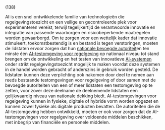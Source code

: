 (138)

AI is een snel ontwikkelende familie van technologieën die regelgevingstoezicht en een veilige en gecontroleerde plek voor experimenteren vereist, terwijl tegelijkertijd de verantwoorde innovatie en integratie van passende waarborgen en risicobeperkende maatregelen worden gewaarborgd. Om te zorgen voor een wettelijk kader dat innovatie stimuleert, toekomstbestendig is en bestand is tegen verstoringen, moeten de lidstaten ervoor zorgen dat hun [nationale bevoegde autoriteit](a3.md#^natbau)en ten minste één [AI-testomgeving voor regelgeving](a3.md#^sandbox) op nationaal niveau tot stand brengen om de ontwikkeling en het testen van innovatieve [AI-systemen](a3.md#^ai-systeem) onder strikt regelgevingstoezicht mogelijk te maken voordat deze systemen in de handel worden gebracht of anderszins in gebruik worden gesteld. De lidstaten kunnen deze verplichting ook nakomen door deel te nemen aan reeds bestaande testomgevingen voor regelgeving of door samen met de bevoegde autoriteiten van een of meer lidstaten een testomgeving op te zetten, voor zover deze deelname de deelnemende lidstaten een gelijkwaardig niveau van nationale dekking biedt. AI-testomgevingen voor regelgeving kunnen in fysieke, digitale of hybride vorm worden opgezet en kunnen zowel fysieke als digitale producten bevatten. De autoriteiten die de AI-testomgeving hebben ontwikkeld, moeten er ook voor zorgen dat de AI-testomgevingen voor regelgeving over voldoende middelen beschikken, met inbegrip van financiële en personele middelen.
